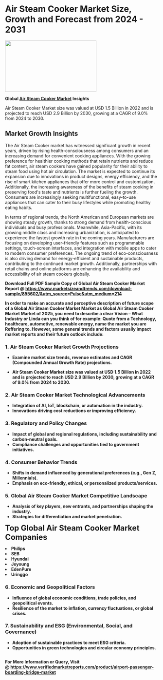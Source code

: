 <H1>Air Steam Cooker Market Size, Growth and Forecast from 2024 - 2031</H1><img class="aligncenter size-medium wp-image-584254" src="https://thirdeyenews.in/wp-content/uploads/2024/09/Global-Market-Research-300x168.jpeg" alt="" width="300" height="168" /><p><strong>Global&nbsp;<a href="https://www.marketsizeandtrends.com/download-sample/855602/&amp;utm_source=Pulse&amp;utm_medium=214">Air Steam Cooker Market</a> Insights</strong></p><p>Air Steam Cooker Market size was valued at USD 1.5 Billion in 2022 and is projected to reach USD 2.9 Billion by 2030, growing at a CAGR of 9.0% from 2024 to 2030.</p><p><h2>Market Growth Insights</h2> <p>The Air Steam Cooker market has witnessed significant growth in recent years, driven by rising health-consciousness among consumers and an increasing demand for convenient cooking appliances. With the growing preference for healthier cooking methods that retain nutrients and reduce fat content, air steam cookers have gained popularity for their ability to steam food using hot air circulation. The market is expected to continue its expansion due to innovations in product designs, energy efficiency, and the rise of smart kitchen appliances that offer more control and customization. Additionally, the increasing awareness of the benefits of steam cooking in preserving food's taste and nutrients is further fueling the growth. Consumers are increasingly seeking multifunctional, easy-to-use appliances that can cater to their busy lifestyles while promoting healthy eating habits.</p> <p><strong></strong></p> <p>In terms of regional trends, the North American and European markets are showing steady growth, thanks to strong demand from health-conscious individuals and busy professionals. Meanwhile, Asia-Pacific, with its growing middle class and increasing urbanization, is anticipated to experience the fastest growth rate in the coming years. Manufacturers are focusing on developing user-friendly features such as programmable settings, touch-screen interfaces, and integration with mobile apps to cater to modern consumer preferences. The ongoing trend of eco-consciousness is also driving demand for energy-efficient and sustainable products, contributing to the continued market growth. Additionally, partnerships with retail chains and online platforms are enhancing the availability and accessibility of air steam cookers globally.</p> <p><strong></p><p><span class=""><strong>Download Full PDF Sample Copy of Global Air Steam Cooker Market Report</strong> @ <a href="https://www.marketsizeandtrends.com/download-sample/855602/&amp;utm_source=Pulse&amp;utm_medium=214" target="_blank">https://www.marketsizeandtrends.com/download-sample/855602/&amp;utm_source=Pulse&amp;utm_medium=214</a></span></p><p>In order to make an accurate and perceptive description of future scope of a Global&nbsp;Air Steam Cooker Market Market as Global&nbsp;Air Steam Cooker Market Market of 2025, you need to describe a clear Vision &ndash; What Industry or Linda can you think of for example: Quote from a Technology, healthcare, automotive, renewable energy, name the market you are Reffering to. However, some general trends and factors usually impact market reports and their future outlook include:</p><h3>1.&nbsp;<strong>Air Steam Cooker Market Growth Projections</strong></h3><ul><li>Examine market size trends, revenue estimates and CAGR (Compounded Annual Growth Rate) projections.</li><li><p>Air Steam Cooker Market size was valued at USD 1.5 Billion in 2022 and is projected to reach USD 2.9 Billion by 2030, growing at a CAGR of 9.0% from 2024 to 2030.</p></li></ul><h3>2.&nbsp;<strong>Air Steam Cooker Market Technological Advancements</strong></h3><ul><li>Integration of AI, IoT, blockchain, or automation in the industry.</li><li>Innovations driving cost reductions or improving efficiency.</li></ul><h3>3.&nbsp;<strong>Regulatory and Policy Changes</strong></h3><ul><li>Impact of global and regional regulations, including sustainability and carbon-neutral goals.</li><li>Compliance challenges and opportunities tied to government initiatives.</li></ul><h3>4.&nbsp;<strong>Consumer Behavior Trends</strong></h3><ul><li>Shifts in demand influenced by generational preferences (e.g., Gen Z, Millennials).</li><li>Emphasis on eco-friendly, ethical, or personalized products/services.</li></ul><h3>5.&nbsp;<strong>Global Air Steam Cooker Market Competitive Landscape</strong></h3><ul><li>Analysis of key players, new entrants, and partnerships shaping the industry.</li><li>Strategies for differentiation and market penetration.</li></ul><p data-pm-slice="1 1 []"><span style="color: inherit; font-family: inherit; font-size: 25px;">Top Global Air Steam Cooker Market Companies</span></p><div class="" data-test-id=""><p><li>Philips</li><li> SEB</li><li> Hyundai</li><li> Joyoung</li><li> EdenPure</li><li> Uringgo</li></p></div><h3>6.&nbsp;<strong>Economic and Geopolitical Factors</strong></h3><ul><li>Influence of global economic conditions, trade policies, and geopolitical events.</li><li>Resilience of the market to inflation, currency fluctuations, or global crises.</li></ul><h3>7.&nbsp;<strong>Sustainability and ESG (Environmental, Social, and Governance)</strong></h3><ul><li>Adoption of sustainable practices to meet ESG criteria.</li><li>Opportunities in green technologies and circular economy principles.</li></ul><h2><strong style="font-size: 14px;">For More Information or Query, Visit @&nbsp;</strong><a style="background-color: #ffffff; font-size: 14px;" href="https://www.marketsizeandtrends.com/report/air-steam-cooker-market/" target="_blank">https://www.verifiedmarketreports.com/product/airport-passenger-boarding-bridge-market</a></h2>
